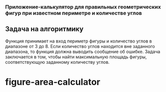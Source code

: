
### Приложение-калькулятор для правильных геометрических фигур при известном периметре и количестве углов

## Задача на алгоритмику
Функция принимает на вход периметр фигуры и количество углов в диапазоне от 3 до 8. Если количество углов находится вне заданного диапазона, то функция должна выводить сообщение об ошибке. Задача заключается в том, чтобы найти максимальную площадь фигуры, соответствующую заданному количеству углов.
# figure-area-calculator
